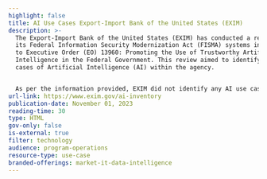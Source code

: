 ```yaml
---
highlight: false
title: AI Use Cases Export-Import Bank of the United States (EXIM)
description: >-
  The Export-Import Bank of the United States (EXIM) has conducted a review of
  its Federal Information Security Modernization Act (FISMA) systems in response
  to Executive Order (EO) 13960: Promoting the Use of Trustworthy Artificial
  Intelligence in the Federal Government. This review aimed to identify any use
  cases of Artificial Intelligence (AI) within the agency.


  As per the information provided, EXIM did not identify any AI use cases in its current operations. The agency has committed to continuously monitoring its systems and will update the public AI use case inventory as needed to ensure transparency and adherence to the directives of the executive order.
url-link: https://www.exim.gov/ai-inventory
publication-date: November 01, 2023
reading-time: 30
type: HTML
gov-only: false
is-external: true
filter: technology
audience: program-operations
resource-type: use-case
branded-offerings: market-it-data-intelligence
---
```

